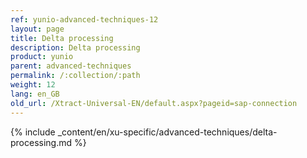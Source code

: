```yaml
---
ref: yunio-advanced-techniques-12
layout: page
title: Delta processing
description: Delta processing
product: yunio
parent: advanced-techniques
permalink: /:collection/:path
weight: 12
lang: en_GB
old_url: /Xtract-Universal-EN/default.aspx?pageid=sap-connection
---
```


{% include _content/en/xu-specific/advanced-techniques/delta-processing.md %}